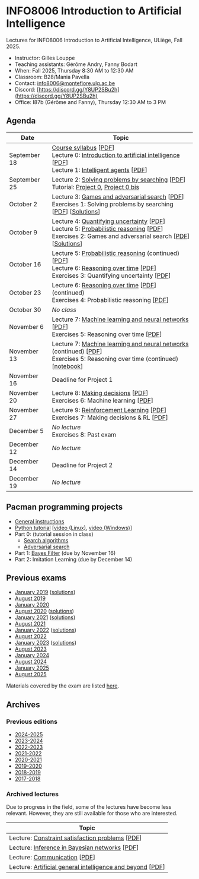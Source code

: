 # INFO8006 Introduction to Artificial Intelligence

Lectures for INFO8006 Introduction to Artificial Intelligence, ULiège, Fall 2025.

- Instructor: Gilles Louppe
- Teaching assistants: Gérôme Andry, Fanny Bodart
- When: Fall 2025, Thursday 8:30 AM to 12:30 AM
- Classroom: B28/Mania Pavella
- Contact: [info8006@montefiore.ulg.ac.be](mailto:info8006@montefiore.ulg.ac.be)
- Discord: [https://discord.gg/Y8UP2SBu2h](https://discord.gg/Y8UP2SBu2h)
- Office: I87b (Gérôme and Fanny), Thursday 12:30 AM to 3 PM

## Agenda

| Date | Topic |
| ---- | ----- |
| September 18 | [Course syllabus][syllabus] [[PDF][syllabus-pdf]] <br> Lecture 0: [Introduction to artificial intelligence][l0] [[PDF][l0-pdf]] <br> Lecture 1: [Intelligent agents][l1] [[PDF][l1-pdf]] |
| September 25 | Lecture 2: [Solving problems by searching][l2] [[PDF][l2-pdf]] <br> Tutorial: [Project 0](projects/project0), [Project 0 bis](projects/project0bis) |
| October 2 | Lecture 3: [Games and adversarial search][l3] [[PDF][l3-pdf]] <br> Exercises 1: Solving problems by searching [[PDF][e1]] [[Solutions][e1s]]|
| October 9 | Lecture 4: [Quantifying uncertainty][l4] [[PDF][l4-pdf]] <br> Lecture 5: [Probabilistic reasoning][l5] [[PDF][l5-pdf]] <br> Exercises 2: Games and adversarial search [[PDF][e2]] [[Solutions][e2s]]|
| October 16 | Lecture 5: [Probabilistic reasoning][l5] (continued) [[PDF][l5-pdf]] <br> Lecture 6: [Reasoning over time][l6] [[PDF][l6-pdf]]  <br>Exercises 3: Quantifying uncertainty [[PDF][e3]] |
| October 23 | Lecture 6: [Reasoning over time][l6] [[PDF][l6-pdf]] (continued) <br>Exercises 4: Probabilistic reasoning [[PDF][e4]] |
| October 30 | _No class_ |
| November 6 | Lecture 7: [Machine learning and neural networks][l7] [[PDF][l7-pdf]] <br> Exercises 5: Reasoning over time [[PDF][e5]] |
| November 13 | Lecture 7: [Machine learning and neural networks][l7] (continued) [[PDF][l7-pdf]] <br> Exercises 5: Reasoning over time (continued) [[notebook](code/exercises-4-kalman.ipynb)] |
| November 16 | Deadline for Project 1 |
| November 20 | Lecture 8: [Making decisions][l8] [[PDF][l8-pdf]] <br> Exercises 6: Machine learning [[PDF][e6]] |
| November 27 |Lecture 9: [Reinforcement Learning][l9] [[PDF][l9-pdf]]  <br> Exercises 7: Making decisions & RL [[PDF][e7]] |
| December 5 | _No lecture_ <br> Exercises 8: Past exam |
| December 12 | _No lecture_ 
| December 14 | Deadline for Project 2 |
| December 19 | _No lecture_ | 

[syllabus]: https://glouppe.github.io/info8006-introduction-to-ai/?p=course-syllabus.md
[syllabus-pdf]: https://glouppe.github.io/info8006-introduction-to-ai/pdf/course-syllabus.pdf

[l0]: https://glouppe.github.io/info8006-introduction-to-ai/?p=lecture0.md
[l0-pdf]: https://glouppe.github.io/info8006-introduction-to-ai/pdf/lec0.pdf

[l1]: https://glouppe.github.io/info8006-introduction-to-ai/?p=lecture1.md
[l1-pdf]: https://glouppe.github.io/info8006-introduction-to-ai/pdf/lec1.pdf

[l2]: https://glouppe.github.io/info8006-introduction-to-ai/?p=lecture2.md
[l2-pdf]: https://glouppe.github.io/info8006-introduction-to-ai/pdf/lec2.pdf

[l3]: https://glouppe.github.io/info8006-introduction-to-ai/?p=lecture3.md
[l3-pdf]: https://glouppe.github.io/info8006-introduction-to-ai/pdf/lec3.pdf

[l4]: https://glouppe.github.io/info8006-introduction-to-ai/?p=lecture4.md
[l4-pdf]: https://glouppe.github.io/info8006-introduction-to-ai/pdf/lec4.pdf

[l5]: https://glouppe.github.io/info8006-introduction-to-ai/?p=lecture5.md
[l5-pdf]: https://glouppe.github.io/info8006-introduction-to-ai/pdf/lec5.pdf

[l6]: https://glouppe.github.io/info8006-introduction-to-ai/?p=lecture6.md
[l6-pdf]: https://glouppe.github.io/info8006-introduction-to-ai/pdf/lec6.pdf

[l7]: https://glouppe.github.io/info8006-introduction-to-ai/?p=lecture7.md
[l7-pdf]: https://glouppe.github.io/info8006-introduction-to-ai/pdf/lec7.pdf

[l8]: https://glouppe.github.io/info8006-introduction-to-ai/?p=lecture8.md
[l8-pdf]: https://glouppe.github.io/info8006-introduction-to-ai/pdf/lec8.pdf

[l9]: https://glouppe.github.io/info8006-introduction-to-ai/?p=lecture9.md
[l9-pdf]: https://glouppe.github.io/info8006-introduction-to-ai/pdf/lec9.pdf

[e1]: https://glouppe.github.io/info8006-introduction-to-ai/pdf/exercises-1.pdf
[e1s]: https://glouppe.github.io/info8006-introduction-to-ai/pdf/exercises-1-solutions.pdf
[e2]: https://glouppe.github.io/info8006-introduction-to-ai/pdf/exercises-2.pdf
[e2s]: https://glouppe.github.io/info8006-introduction-to-ai/pdf/exercises-2-solutions.pdf
[e3]: https://glouppe.github.io/info8006-introduction-to-ai/pdf/exercises-3.pdf
[e3s]: https://glouppe.github.io/info8006-introduction-to-ai/pdf/exercises-3-solutions.pdf
[e4]: https://glouppe.github.io/info8006-introduction-to-ai/pdf/exercises-4.pdf
[e4s]: https://glouppe.github.io/info8006-introduction-to-ai/pdf/exercises-4-solutions.pdf
[e5]: https://glouppe.github.io/info8006-introduction-to-ai/pdf/exercises-5.pdf
[e5s]: https://glouppe.github.io/info8006-introduction-to-ai/pdf/exercises-5-solutions.pdf
[e6]: https://glouppe.github.io/info8006-introduction-to-ai/pdf/exercises-6.pdf
[e6s]: https://glouppe.github.io/info8006-introduction-to-ai/pdf/exercises-6-solutions.pdf
[e7]: https://glouppe.github.io/info8006-introduction-to-ai/pdf/exercises-7.pdf
[e7s]: https://glouppe.github.io/info8006-introduction-to-ai/pdf/exercises-7-solutions.pdf


## Pacman programming projects

- [General instructions](projects)
- [Python tutorial](python-tutorial) [[video (Linux)](https://www.youtube.com/watch?v=aul2ARPn790), [video (Windows)](https://www.youtube.com/watch?v=CWNOHrwzIaM)]
- Part 0: (tutorial session in class)
    - [Search algorithms](projects/project0)
    - [Adversarial search](projects/project0bis)
- Part 1: [Bayes Filter](projects/project1) (due by November 16)
- Part 2: Imitation Learning (due by December 14)

## Previous exams

- [January 2019](https://glouppe.github.io/info8006-introduction-to-ai/pdf/exam-january2019.pdf) ([solutions](https://glouppe.github.io/info8006-introduction-to-ai/pdf/exam-january2019-solutions.pdf))
- [August 2019](https://glouppe.github.io/info8006-introduction-to-ai/pdf/exam-august2019.pdf)
- [January 2020](https://glouppe.github.io/info8006-introduction-to-ai/pdf/exam-january2020.pdf)
- [August 2020](https://glouppe.github.io/info8006-introduction-to-ai/pdf/exam-august2020.pdf) ([solutions](https://glouppe.github.io/info8006-introduction-to-ai/pdf/exam-august2020-solutions.pdf))
- [January 2021](https://glouppe.github.io/info8006-introduction-to-ai/pdf/exam-january2021.pdf) ([solutions](https://glouppe.github.io/info8006-introduction-to-ai/pdf/exam-january2021-solutions.pdf))
- [August 2021](https://glouppe.github.io/info8006-introduction-to-ai/pdf/exam-august2021.pdf)
- [January 2022](https://glouppe.github.io/info8006-introduction-to-ai/pdf/exam-january2022.pdf) ([solutions](https://glouppe.github.io/info8006-introduction-to-ai/pdf/exam-january2022-solutions.pdf))
- [August 2022](https://glouppe.github.io/info8006-introduction-to-ai/pdf/exam-august2022.pdf)
- [January 2023](https://glouppe.github.io/info8006-introduction-to-ai/pdf/exam-january2023.pdf) ([solutions](https://glouppe.github.io/info8006-introduction-to-ai/pdf/exam-january2023-solutions.pdf))
- [August 2023](https://glouppe.github.io/info8006-introduction-to-ai/pdf/exam-august2023.pdf)
- [January 2024](https://glouppe.github.io/info8006-introduction-to-ai/pdf/exam-january2024.pdf) 
- [August 2024](https://glouppe.github.io/info8006-introduction-to-ai/pdf/exam-august2024.pdf)
- [January 2025](https://glouppe.github.io/info8006-introduction-to-ai/pdf/exam-january2025.pdf) 
- [August 2025](https://glouppe.github.io/info8006-introduction-to-ai/pdf/exam-august2025.pdf)

Materials covered by the exam are listed [here](https://glouppe.github.io/info8006-introduction-to-ai/pdf/info8006-grid.pdf).

## Archives

### Previous editions

- [2024-2025](https://github.com/glouppe/info8006-introduction-to-ai/tree/info8006-2024)
- [2023-2024](https://github.com/glouppe/info8006-introduction-to-ai/tree/info8006-2023)
- [2022-2023](https://github.com/glouppe/info8006-introduction-to-ai/tree/info8006-2022)
- [2021-2022](https://github.com/glouppe/info8006-introduction-to-ai/tree/info8006-2021)
- [2020-2021](https://github.com/glouppe/info8006-introduction-to-ai/tree/info8006-2020)
- [2019-2020](https://github.com/glouppe/info8006-introduction-to-ai/tree/info8006-2019)
- [2018-2019](https://github.com/glouppe/info8006-introduction-to-ai/tree/info8006-2018)
- [2017-2018](https://github.com/glouppe/info8006-introduction-to-ai/tree/info8006-2017)

### Archived lectures

Due to progress in the field, some of the lectures have become less relevant. However, they are still available for those who are interested.

| Topic |
| --- |
| Lecture: [Constraint satisfaction problems](https://glouppe.github.io/info8006-introduction-to-ai/?p=archives-lecture-csp.md) [[PDF](https://glouppe.github.io/info8006-introduction-to-ai/pdf/archives-lec-csp.pdf)] |
| Lecture: [Inference in Bayesian networks](https://glouppe.github.io/info8006-introduction-to-ai/?p=archives-lecture-inference.md) [[PDF](https://glouppe.github.io/info8006-introduction-to-ai/pdf/archives-lec-inference.pdf)] |
| Lecture: [Communication](https://glouppe.github.io/info8006-introduction-to-ai/?p=archives-lecture-communication.md) [[PDF](https://glouppe.github.io/info8006-introduction-to-ai/pdf/archives-lec-communication.pdf)] |
| Lecture: [Artificial general intelligence and beyond](https://glouppe.github.io/info8006-introduction-to-ai/?p=archives-lecture-agi.md) [[PDF](https://glouppe.github.io/info8006-introduction-to-ai/pdf/archives-lec-agi.pdf)] |

